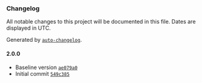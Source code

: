 ### Changelog

All notable changes to this project will be documented in this file. Dates are displayed in UTC.

Generated by [`auto-changelog`](https://github.com/CookPete/auto-changelog).

#### 2.0.0

- Baseline version [`ae079a0`](https://github.com/rdkcentral/rdkv-halif-wifi/commit/ae079a03c7c7f4d1c406daed109fae0837434af6)
- Initial commit [`549c385`](https://github.com/rdkcentral/rdkv-halif-wifi/commit/549c385f8a3c3140353e13c5004a7760376eab26)
